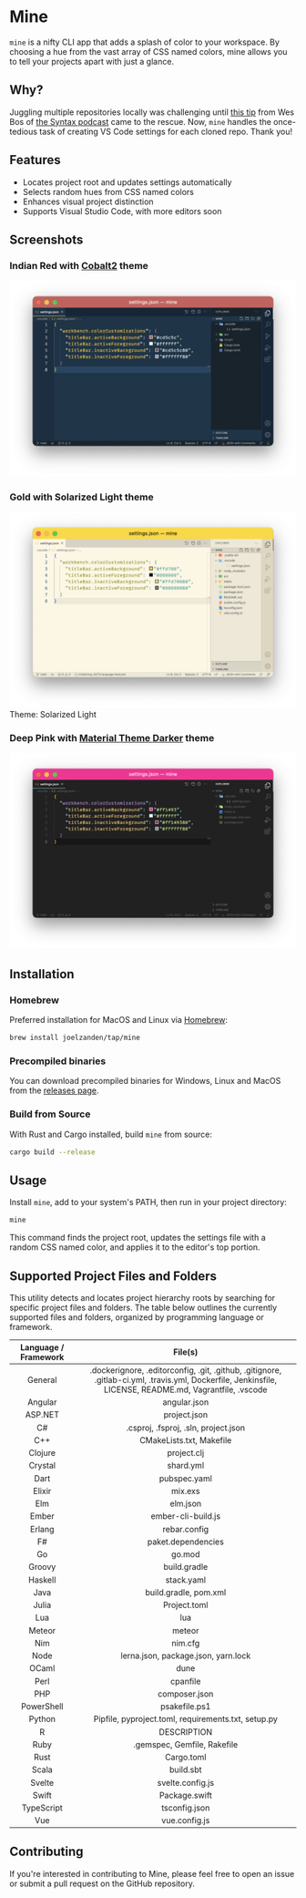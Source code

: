 # Mine

`mine` is a nifty CLI app that adds a splash of color to your workspace. By choosing a hue from the vast array of CSS named colors, mine allows you to tell your projects apart with just a glance.

## Why?

Juggling multiple repositories locally was challenging until [this tip](https://twitter.com/wesbos/status/998993638578376709?s=20) from Wes Bos of [the Syntax podcast](https://syntax.fm) came to the rescue. Now, `mine` handles the once-tedious task of creating VS Code settings for each cloned repo.
Thank you!

## Features

- Locates project root and updates settings automatically
- Selects random hues from CSS named colors
- Enhances visual project distinction
- Supports Visual Studio Code, with more editors soon

## Screenshots

### Indian Red with [Cobalt2](https://marketplace.visualstudio.com/items?itemName=wesbos.theme-cobalt2) theme

![Indian Red](screenshots/rust.png)

### Gold with Solarized Light theme

![Gold](screenshots/sveltekit.png)
Theme: Solarized Light

### Deep Pink with [Material Theme Darker](https://marketplace.visualstudio.com/items?itemName=Equinusocio.vsc-material-theme) theme

![Deep Pink](screenshots/node.png)

## Installation

### Homebrew

Preferred installation for MacOS and Linux via [Homebrew](https://brew.sh/):

```bash
brew install joelzanden/tap/mine
```

### Precompiled binaries

You can download precompiled binaries for Windows, Linux and MacOS from the [releases page](https://github.com/joelzanden/mine/releases).

### Build from Source

With Rust and Cargo installed, build `mine` from source:

```bash
cargo build --release
```

## Usage

Install `mine`, add to your system's PATH, then run in your project directory:

```bash
mine
```

This command finds the project root, updates the settings file with a random CSS named color, and applies it to the editor's top portion.

## Supported Project Files and Folders

This utility detects and locates project hierarchy roots by searching for specific project files and folders. The table below outlines the currently supported files and folders, organized by programming language or framework.

| Language / Framework |                                                                         File(s)                                                                         |
| :------------------: | :-----------------------------------------------------------------------------------------------------------------------------------------------------: |
|       General        | .dockerignore, .editorconfig, .git, .github, .gitignore, .gitlab-ci.yml, .travis.yml, Dockerfile, Jenkinsfile, LICENSE, README.md, Vagrantfile, .vscode |
|       Angular        |                                                                      angular.json                                                                       |
|       ASP.NET        |                                                                      project.json                                                                       |
|          C#          |                                                          .csproj, .fsproj, .sln, project.json                                                           |
|         C++          |                                                                CMakeLists.txt, Makefile                                                                 |
|       Clojure        |                                                                       project.clj                                                                       |
|       Crystal        |                                                                        shard.yml                                                                        |
|         Dart         |                                                                      pubspec.yaml                                                                       |
|        Elixir        |                                                                         mix.exs                                                                         |
|         Elm          |                                                                        elm.json                                                                         |
|        Ember         |                                                                   ember-cli-build.js                                                                    |
|        Erlang        |                                                                      rebar.config                                                                       |
|          F#          |                                                                   paket.dependencies                                                                    |
|          Go          |                                                                         go.mod                                                                          |
|        Groovy        |                                                                      build.gradle                                                                       |
|       Haskell        |                                                                       stack.yaml                                                                        |
|         Java         |                                                                  build.gradle, pom.xml                                                                  |
|        Julia         |                                                                      Project.toml                                                                       |
|         Lua          |                                                                           lua                                                                           |
|        Meteor        |                                                                         meteor                                                                          |
|         Nim          |                                                                         nim.cfg                                                                         |
|         Node         |                                                           lerna.json, package.json, yarn.lock                                                           |
|        OCaml         |                                                                          dune                                                                           |
|         Perl         |                                                                        cpanfile                                                                         |
|         PHP          |                                                                      composer.json                                                                      |
|      PowerShell      |                                                                      psakefile.ps1                                                                      |
|        Python        |                                                   Pipfile, pyproject.toml, requirements.txt, setup.py                                                   |
|          R           |                                                                       DESCRIPTION                                                                       |
|         Ruby         |                                                               .gemspec, Gemfile, Rakefile                                                               |
|         Rust         |                                                                       Cargo.toml                                                                        |
|        Scala         |                                                                        build.sbt                                                                        |
|        Svelte        |                                                                    svelte.config.js                                                                     |
|        Swift         |                                                                      Package.swift                                                                      |
|      TypeScript      |                                                                      tsconfig.json                                                                      |
|         Vue          |                                                                      vue.config.js                                                                      |

## Contributing

If you're interested in contributing to Mine, please feel free to open an issue or submit a pull request on the GitHub repository.
